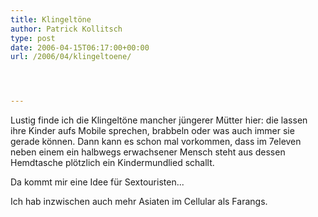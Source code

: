 ```yaml
---
title: Klingeltöne
author: Patrick Kollitsch
type: post
date: 2006-04-15T06:17:00+00:00
url: /2006/04/klingeltoene/




---
```

Lustig finde ich die Klingelt&ouml;ne mancher j&uuml;ngerer M&uuml;tter hier: die lassen ihre Kinder aufs Mobile sprechen, brabbeln oder was auch immer sie gerade k&ouml;nnen. Dann kann es schon mal vorkommen, dass im 7eleven neben einem ein halbwegs erwachsener Mensch steht aus dessen Hemdtasche pl&ouml;tzlich ein Kindermundlied schallt.

Da kommt mir eine Idee f&uuml;r Sextouristen...

Ich hab inzwischen auch mehr Asiaten im Cellular als Farangs.